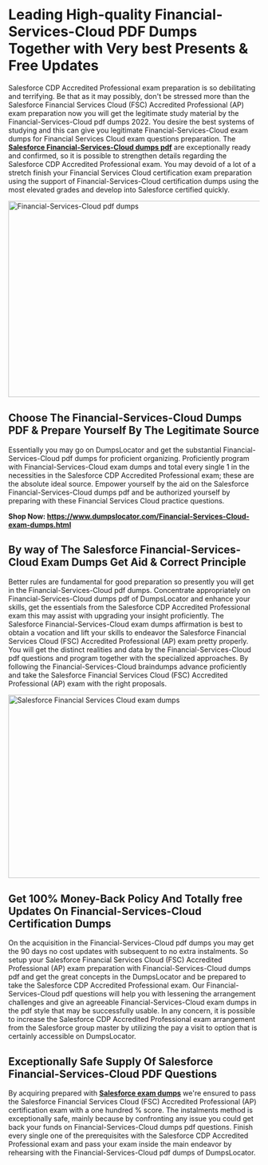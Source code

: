<h1><strong>Leading High-quality Financial-Services-Cloud PDF Dumps Together with Very best Presents &amp; Free Updates</strong></h1>
<p>Salesforce CDP Accredited Professional exam preparation is so debilitating and terrifying. Be that as it may possibly, don't be stressed more than the Salesforce Financial Services Cloud (FSC) Accredited Professional (AP) exam preparation now you will get the legitimate study material by the Financial-Services-Cloud pdf dumps 2022. You desire the best systems of studying and this can give you legitimate Financial-Services-Cloud exam dumps for Financial Services Cloud exam questions preparation. The <strong><a href="https://www.dumpslocator.com/Financial-Services-Cloud-exam-dumps.html">Salesforce Financial-Services-Cloud dumps pdf</a></strong> are exceptionally ready and confirmed, so it is possible to strengthen details regarding the Salesforce CDP Accredited Professional exam. You may devoid of a lot of a stretch finish your Financial Services Cloud certification exam preparation using the support of Financial-Services-Cloud certification dumps using the most elevated grades and develop into Salesforce certified quickly.</p>
<p><img src="https://i.ibb.co/SKhFh8d/Pastel-Purple-Computer-UI-Class-Syllabus-Education-Presentation.png" alt="Financial-Services-Cloud pdf dumps" width="700" height="393" /></p>
<h2><strong>Choose The Financial-Services-Cloud Dumps PDF &amp; Prepare Yourself By The Legitimate Source</strong></h2>
<p>Essentially you may go on DumpsLocator and get the substantial Financial-Services-Cloud pdf dumps for proficient organizing. Proficiently program with Financial-Services-Cloud exam dumps and total every single 1 in the necessities in the Salesforce CDP Accredited Professional exam; these are the absolute ideal source. Empower yourself by the aid on the Salesforce Financial-Services-Cloud dumps pdf and be authorized yourself by preparing with these Financial Services Cloud practice questions.</p>
<p><strong>Shop Now: <a href="https://www.dumpslocator.com/Financial-Services-Cloud-exam-dumps.html">https://www.dumpslocator.com/Financial-Services-Cloud-exam-dumps.html</a></strong></p>
<h2><strong>By way of The Salesforce Financial-Services-Cloud Exam Dumps Get Aid &amp; Correct Principle</strong></h2>
<p>Better rules are fundamental for good preparation so presently you will get in the Financial-Services-Cloud pdf dumps. Concentrate appropriately on Financial-Services-Cloud dumps pdf of DumpsLocator and enhance your skills, get the essentials from the Salesforce CDP Accredited Professional exam this may assist with upgrading your insight proficiently. The Salesforce Financial-Services-Cloud exam dumps affirmation is best to obtain a vocation and lift your skills to endeavor the Salesforce Financial Services Cloud (FSC) Accredited Professional (AP) exam pretty properly. You will get the distinct realities and data by the Financial-Services-Cloud pdf questions and program together with the specialized approaches. By following the Financial-Services-Cloud braindumps advance proficiently and take the Salesforce Financial Services Cloud (FSC) Accredited Professional (AP) exam with the right proposals.</p>
<p><a href="https://www.dumpslocator.com/Financial-Services-Cloud-exam-dumps.html"><img src="https://i.ibb.co/NtZbgjG/Blue-and-White-Medical-Dental-Clinic-Facebook-Ad.png" alt="Salesforce Financial Services Cloud exam dumps" width="700" height="367" /></a></p>
<h2><strong>Get 100% Money-Back Policy And Totally free Updates On Financial-Services-Cloud Certification Dumps</strong></h2>
<p>On the acquisition in the Financial-Services-Cloud pdf dumps you may get the 90 days no cost updates with subsequent to no extra instalments. So setup your Salesforce Financial Services Cloud (FSC) Accredited Professional (AP) exam preparation with Financial-Services-Cloud dumps pdf and get the great concepts in the DumpsLocator and be prepared to take the Salesforce CDP Accredited Professional exam. Our Financial-Services-Cloud pdf questions will help you with lessening the arrangement challenges and give an agreeable Financial-Services-Cloud exam dumps in the pdf style that may be successfully usable. In any concern, it is possible to increase the Salesforce CDP Accredited Professional exam arrangement from the Salesforce group master by utilizing the pay a visit to option that is certainly accessible on DumpsLocator.</p>
<h2><strong>Exceptionally Safe Supply Of Salesforce Financial-Services-Cloud PDF Questions</strong></h2>
<p>By acquiring prepared with <strong><a href="https://www.dumpslocator.com/salesforce-exams.html">Salesforce exam dumps</a></strong> we're ensured to pass the Salesforce Financial Services Cloud (FSC) Accredited Professional (AP) certification exam with a one hundred % score. The instalments method is exceptionally safe, mainly because by confronting any issue you could get back your funds on Financial-Services-Cloud dumps pdf questions. Finish every single one of the prerequisites with the Salesforce CDP Accredited Professional exam and pass your exam inside the main endeavor by rehearsing with the Financial-Services-Cloud pdf dumps of DumpsLocator.</p>
